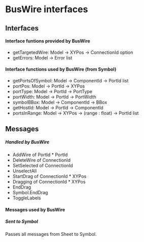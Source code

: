 # BusWire interfaces

## Interfaces

#### Interface funtions provided by BusWire
* getTargetedWire: Model -> XYPos -> ConnectionId option
* getErrors: Model -> Error list

#### Interface functions used by BusWire (from Symbol)
* getPortsOfSymbol: Model -> ComponentId -> PortId list
* portPos: Model -> PortId -> XYPos
* portType: Model -> PortId -> PortType
* portWidth: Model -> PortId -> PortWidth
* symbolBBox: Model -> ComponentId -> BBox
* getHostId: Model -> PortId -> ComponentId
* portsInRange: Model -> XYPos -> (range : float) -> PortId list


## Messages

##### Handled by BusWire
* AddWire of PortId * PortId
* DeleteWire of ConnectionId
* SetSelected of ConnectionId
* UnselectAll
* StartDrag of ConnectionId * XYPos
* Dragging of ConnectionId * XYPos
* EndDrag
* Symbol.EndDrag
* ToggleLabels

#### Messages used by BusWire

##### Sent to Symbol
Passes all messages from Sheet to Symbol.
